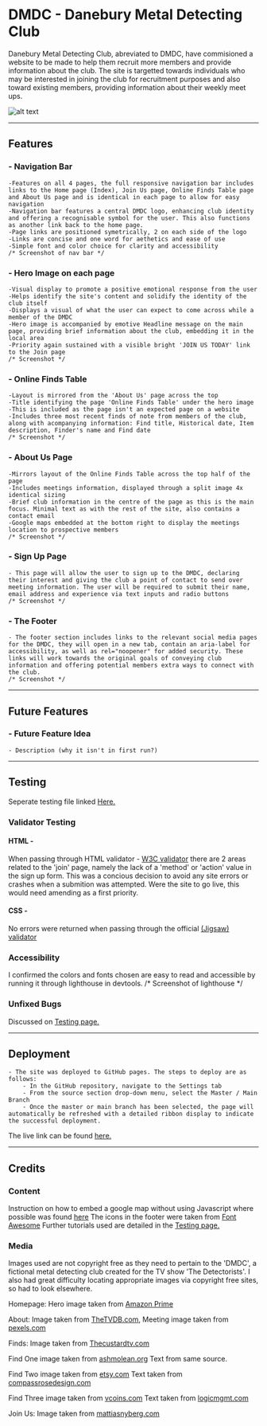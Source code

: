 # DMDC - Danebury Metal Detecting Club
Danebury Metal Detecting Club, abreviated to DMDC, have commisioned a website to be made to help them recruit more members and provide information about the club. The site is targetted towards individuals who may be interested in joining the club for recruitment purposes and also toward existing members, providing information about their weekly meet ups.

![alt text](https://i.imgur.com/cAij1Cz.jpg "Site responsiveness")

---

## Features
### - Navigation Bar
    -Features on all 4 pages, the full responsive navigation bar includes links to the Home page (Index), Join Us page, Online Finds Table page and About Us page and is identical in each page to allow for easy navigation
    -Navigation bar features a central DMDC logo, enhancing club identity and offering a recognisable symbol for the user. This also functions as another link back to the home page.
    -Page links are positioned symetrically, 2 on each side of the logo
    -Links are concise and one word for aethetics and ease of use
    -Simple font and color choice for clarity and accessibility
    /* Screenshot of nav bar */
### - Hero Image on each page
    -Visual display to promote a positive emotional response from the user
    -Helps identify the site's content and solidify the identity of the club itself
    -Displays a visual of what the user can expect to come across while a member of the DMDC
    -Hero image is accompanied by emotive Headline message on the main page, providing brief information about the club, embedding it in the local area
    -Priority again sustained with a visible bright 'JOIN US TODAY' link to the Join page
    /* Screenshot */
### - Online Finds Table
    -Layout is mirrored from the 'About Us' page across the top
    -Title identifying the page 'Online Finds Table' under the hero image
    -This is included as the page isn't an expected page on a website
    -Includes three most recent finds of note from members of the club, along with acompanying information: Find title, Historical date, Item description, Finder's name and Find date
    /* Screenshot */
### - About Us Page
    -Mirrors layout of the Online Finds Table across the top half of the page
    -Includes meetings information, displayed through a split image 4x identical sizing
    -Brief club information in the centre of the page as this is the main focus. Minimal text as with the rest of the site, also contains a contact email
    -Google maps embedded at the bottom right to display the meetings location to prospective members
    /* Screenshot */
### - Sign Up Page
    - This page will allow the user to sign up to the DMDC, declaring their interest and giving the club a point of contact to send over meeting information. The user will be required to submit their name, email address and experience via text inputs and radio buttons
    /* Screenshot */
### - The Footer
    - The footer section includes links to the relevant social media pages for the DMDC, they will open in a new tab, contain an aria-label for accessibility, as well as rel="noopener" for added security. These links will work towards the original goals of conveying club information and offering potential members extra ways to connect with the club.
    /* Screenshot */

---

## Future Features

### - Future Feature Idea
    - Description (why it isn't in first run?)

---

## Testing

Seperate testing file linked [Here.](https://github.com/CMecrow/CM-Project-1/blob/main/docs/Testing.md)

### Validator Testing
#### HTML - 
When passing through HTML validator - [W3C validator](https://validator.w3.org/nu/) there are 2 areas related to the 'join' page, namely the lack of a 'method' or 'action' value in the sign up form. This was a concious decision to avoid any site errors or crashes when a submition was attempted. Were the site to go live, this would need amending as a first priority.
#### CSS -
No errors were returned when passing through the official [(Jigsaw) validator](https://jigsaw.w3.org/css-validator/)
### Accessibility
I confirmed the colors and fonts chosen are easy to read and accessible by running it through lighthouse in devtools.
/* Screenshot of lighthouse */

### Unfixed Bugs

Discussed on [Testing page.](https://github.com/CMecrow/CM-Project-1/blob/main/docs/Testing.md)

---

## Deployment
  
    - The site was deployed to GitHub pages. The steps to deploy are as follows:
        - In the GitHub repository, navigate to the Settings tab
        - From the source section drop-down menu, select the Master / Main Branch
        - Once the master or main branch has been selected, the page will automatically be refreshed with a detailed ribbon display to indicate the successful deployment.
The live link can be found [here.](https://cmecrow.github.io/CM-Project-1/index.html)

---

## Credits

### Content

Instruction on how to embed a google map without using Javascript where possible was found [here](https://blog.duda.co/responsive-google-maps-for-your-website)
The icons in the footer were taken from [Font Awesome](https://fontawesome.com/)
Further tutorials used are detailed in the [Testing page.](https://github.com/CMecrow/CM-Project-1/blob/main/docs/Testing.md)

### Media

Images used are not copyright free as they need to pertain to the 'DMDC', a fictional metal detecting club created for the TV show 'The Detectorists'. I also had great difficulty locating appropriate images via copyright free sites, so had to look elsewhere.

Homepage: Hero image taken from [Amazon Prime](https://www.primevideo.com/detail/Detectorists-BBC-Series/0U8H58N2QNJJEJVNO91MDGUPVT)

About: Image taken from [TheTVDB.com](https://thetvdb.com/series/detectorists), Meeting image taken from [pexels.com](https://www.pexels.com/photo/green-grass-field-1574547/)

Finds: Image taken from [Thecustardtv.com](https://www.thecustardtv.com/2017/12/detectorists-well-miss-this-gentle.html)

Find One image taken from [ashmolean.org](https://www.ashmolean.org/alfred-jewel#/) Text from same source.

Find Two image taken from [etsy.com](https://www.etsy.com/listing/209330555/4-collectable-victorian-and-edwardian) Text taken from [compassrosedesign.com](https://www.compassrosedesign.com/pages/history-of-buttons)

Find Three image taken from [vcoins.com](https://www.vcoins.com/en/stores/educational_coin_company/55/product/great_britain_medalets_victorian_and_edwardian_a_lot_of_7_items/1151252/Default.aspx) Text taken from [logicmgmt.com](https://logicmgmt.com/1876/living/money.htm)

Join Us: Image taken from [mattiasnyberg.com](http://mattiasnyberg.com/portfolio/detectorists)

